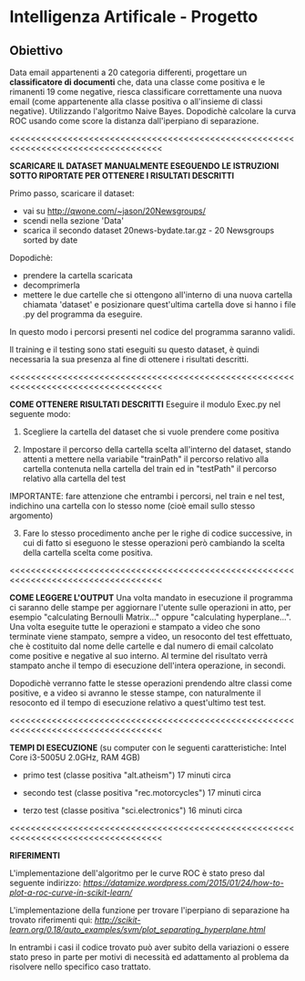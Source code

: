 # Intelligenza Artificale - Progetto

## Obiettivo
Data email appartenenti a 20 categoria differenti, progettare un **classificatore di documenti** che, data una classe come positiva e le rimanenti 19 come negative, riesca classificare correttamente una nuova email (come appartenente alla classe positiva o all'insieme di classi negative).
Utilizzando l'algoritmo Naive Bayes.
Dopodichè calcolare la curva ROC usando come score la distanza dall'iperpiano di separazione.

<<<<<<<<<<<<<<<<<<<<<<<<<<<<<<<<<<<<<<<<<<<<<<<<<<<<<<<<<<<<<<<<<<<<<<<<<<<<<<<<<<<

**SCARICARE IL DATASET MANUALMENTE ESEGUENDO LE ISTRUZIONI SOTTO RIPORTATE PER OTTENERE I RISULTATI DESCRITTI**

Primo passo, scaricare il dataset:
 - vai su http://qwone.com/~jason/20Newsgroups/
 - scendi nella sezione 'Data'
 - scarica il secondo dataset 20news-bydate.tar.gz - 20 Newsgroups sorted by date

Dopodichè:
 - prendere la cartella scaricata
 - decomprimerla
 - mettere le due cartelle che si ottengono all'interno di una nuova cartella chiamata 'dataset' e
   posizionare quest'ultima cartella dove si hanno i file .py del programma da eseguire.

In questo modo i percorsi presenti nel codice del programma saranno validi.

Il training e il testing sono stati eseguiti su questo dataset, è quindi necessaria la sua presenza al fine di ottenere i risultati descritti.

<<<<<<<<<<<<<<<<<<<<<<<<<<<<<<<<<<<<<<<<<<<<<<<<<<<<<<<<<<<<<<<<<<<<<<<<<<<<<<<<<<<

**COME OTTENERE RISULTATI DESCRITTI**
Eseguire il modulo Exec.py nel seguente modo:

1) Scegliere la cartella del dataset che si vuole prendere come positiva

2) Impostare il percorso della cartella scelta all'interno del dataset, stando attenti a mettere nella variabile "trainPath" il percorso relativo alla cartella contenuta nella cartella del train ed in "testPath" il percorso relativo alla cartella del test

IMPORTANTE: fare attenzione che entrambi i percorsi, nel train e nel test, indichino una cartella con lo stesso nome (cioè email sullo stesso argomento)

3) Fare lo stesso procedimento anche per le righe di codice successive, in cui di fatto si eseguono le stesse operazioni però cambiando la scelta della cartella scelta come positiva.

<<<<<<<<<<<<<<<<<<<<<<<<<<<<<<<<<<<<<<<<<<<<<<<<<<<<<<<<<<<<<<<<<<<<<<<<<<<<<<<<<<<

**COME LEGGERE L'OUTPUT**
Una volta mandato in esecuzione il programma ci saranno delle stampe per aggiornare l'utente sulle
operazioni in atto, per esempio "calculating Bernoulli Matrix..." oppure "calculating hyperplane...".
Una volta eseguite tutte le operazioni e stampato a video che sono terminate viene stampato, sempre a
video, un resoconto del test effettuato, che è costituito dal nome delle cartelle e dal numero di email
calcolato come positive e negative al suo interno.
Al termine del risultato verrà stampato anche il tempo di esecuzione dell'intera operazione, in secondi.

Dopodichè verranno fatte le stesse operazioni prendendo altre classi come positive, e a video si avranno le stesse stampe, con naturalmente il resoconto ed il tempo di esecuzione relativo a quest'ultimo test
test.


<<<<<<<<<<<<<<<<<<<<<<<<<<<<<<<<<<<<<<<<<<<<<<<<<<<<<<<<<<<<<<<<<<<<<<<<<<<<<<<<<<<

**TEMPI DI ESECUZIONE** (su computer con le seguenti caratteristiche: Intel Core i3-5005U 2.0GHz, RAM 4GB)


- primo test (classe positiva "alt.atheism")     17 minuti circa

- secondo test (classe positiva "rec.motorcycles")     17 minuti circa

- terzo test (classe positiva "sci.electronics")     16 minuti circa


<<<<<<<<<<<<<<<<<<<<<<<<<<<<<<<<<<<<<<<<<<<<<<<<<<<<<<<<<<<<<<<<<<<<<<<<<<<<<<<<<<<

**RIFERIMENTI**

L'implementazione dell'algoritmo per le curve ROC è stato preso dal seguente indirizzo:
*https://datamize.wordpress.com/2015/01/24/how-to-plot-a-roc-curve-in-scikit-learn/*

L'implementazione della funzione per trovare l'iperpiano di separazione ha trovato riferimenti quì:
*http://scikit-learn.org/0.18/auto_examples/svm/plot_separating_hyperplane.html*


In entrambi i casi il codice trovato può aver subito della variazioni o essere stato preso in parte
per motivi di necessità ed adattamento al problema da risolvere nello specifico caso trattato.
